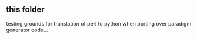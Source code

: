 ## this folder

testing grounds for translation of perl to python when porting over
paradigm generator code...
